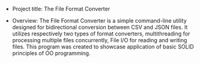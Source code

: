 * Project title: The File Format Converter

* Overview: The File Format Converter is a simple command-line utility designed for bidirectional conversion between CSV and JSON files. It utilizes respectively two types of format converters, multithreading for processing multiple files concurrently, File I/O for reading and writing files. This program was created to showcase application of basic SOLID principles of OO programming.
